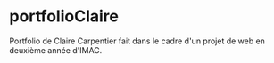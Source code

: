 # portfolioClaire
Portfolio de Claire Carpentier fait dans le cadre d'un projet de web en deuxième année d'IMAC.
